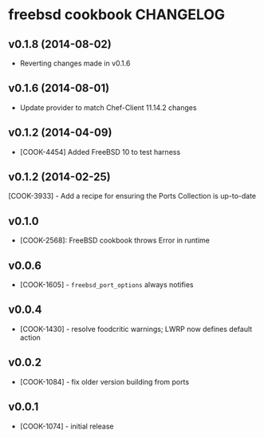 freebsd cookbook CHANGELOG
==========================

v0.1.8 (2014-08-02)
-------------------
- Reverting changes made in v0.1.6

v0.1.6 (2014-08-01)
-------------------
- Update provider to match Chef-Client 11.14.2 changes

v0.1.2 (2014-04-09)
-------------------
- [COOK-4454] Added FreeBSD 10 to test harness


v0.1.2 (2014-02-25)
-------------------
[COOK-3933] - Add a recipe for ensuring the Ports Collection is up-to-date


v0.1.0
-----
- [COOK-2568]: FreeBSD cookbook throws Error in runtime

v0.0.6
------
- [COOK-1605] - `freebsd_port_options` always notifies

v0.0.4
------
- [COOK-1430] - resolve foodcritic warnings; LWRP now defines default action

v0.0.2
------
- [COOK-1084] - fix older version building from ports

v0.0.1
------
- [COOK-1074] - initial release

